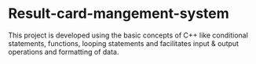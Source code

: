 # Result-card-mangement-system
This project is developed using the basic concepts of C++ like conditional statements, functions, looping statements and facilitates input &amp; output operations and formatting of data.
